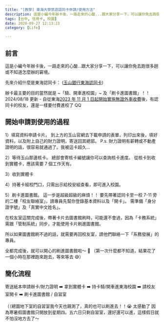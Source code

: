 ```yaml
---
title: "[教學] 東海大學悠遊認同卡申請/使用方法"
description: 這是小編今年辦卡後，一路走來的心酸...跟大家分享一下，可以讓你免去跑很多趟或不知道怎麼辦的窘境。
tags: [台中, 信用卡, 校園]
date: 2020-09-27 12:13:23
category: [Life]

---
```


## 前言

這是小編今年辦卡後，一路走來的心酸...跟大家分享一下，可以讓你免去跑很多趟或不知道怎麼辦的窘境。

先來介紹什麼是東海認同卡：
([玉山銀行東海認同卡](https://www.esunbank.com.tw/bank/personal/credit-card/intro/co-branded-card/tunghai))

辦卡最主要的目的當然就是 ~「騎、開車進校園」~ 及「刷卡進圖書館」！！<br/>
<span class="text-alert">2024/08/18 更新</span> - 自從東海[2023 年 11 月 1 日起開始實施無證外車收費](https://general.thu.edu.tw/web/news/detail.php?cid=1&id=111)後，有認同卡的校友，還是一樣要付費進校了 QQ

## 開始申請到使用的過程

1）填寫資料申請卡片。
到上方的玉山官網去下載申請的表單，列印出來後，填好資料，以及附上自己的財力證明，寄送回其總部。
P.s. 財力證明有薪轉或不動產證明的話，很容易就通過了。我被這卡超久...

2）等待玉山那邊核卡。
總部會寄核卡編號讓你可以查詢核卡進度。
從核卡到收到實體卡，應該需要 7 個工作天有。

3）收到實體卡

4）持著卡經校門口，只需出示給校安組查看，即可進入校園。

5）刷卡進圖書館。
這一步是超級超級的麻煩！！
要先帶著認同卡至一校 7-11 旁的二樓「校友聯絡室」，請專員先幫你登錄基本資料以及「開卡」。
需準備「身分證字號」及「真實中文姓名」。

在校友室這關完成後，帶著卡片去圖書館刷時，可能還不會過，因為「卡務系統」需跟「管制系統」同步，才能使用卡片刷進圖書館。

所以如果圖書館刷不過的話，就需要再回校友室，請他們聯絡一下「系務發展」的專員。

全都完成後，就可以開心的刷進圖書館啦～ 🥳
（第一次什麼都不知道，結果花了一個小時在那裡跑來跑去，等來等去 😅）

## 簡化流程

寄送紙本申請辦卡/財力證明 ➡️ 拿到實體卡 ➡️ 持卡騎/開車進東海校園 ➡️ 請校友室開卡 ➡️ 刷卡進圖書館 / 自習室

（（總圖地下室的自習室我今天也親測了，真的也可以刷進去！！😭 太感動了
因為寒暑假圖書館只開放到星期四。五六日只剩自習室，還好還可以進，這樣假日就不怕沒地方去了～
